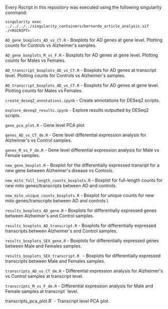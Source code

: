 Every Rscript in this repository was executed using the following singularity command:

`singularity exec ../../../../singularity_containers/bernardo_article_analysis.sif ./<RSCRIPT>`

`AD_gene_boxplots_AD_vs_CT.R` - Boxplots for AD genes at gene level. Plotting counts for Controls vs Alzheimer's samples.

`AD_gene_boxplots_M_vs_F.R` - Boxplots for AD genes at gene level. Plotting counts for Males vs Females.

`AD_transcript_boxplots_AD_vs_CT.R` - Boxplots for AD genes at transcript level. Plotting counts for Controls vs Alzheimer's samples.

`AD_transcript_boxplots_AD_vs_CT.R` - Boxplots for AD genes at gene level. Plotting counts for Males vs Females.

`create_deseq2_annotations.ipynb` - Create annotations for DESeq2 scripts.

`explore_deseq2_results.ipynb` - Explore results outputted by DESeq2 scripts.

`gene_pca_plot.R` - Gene level PCA plot

`genes_AD_vs_CT_de.R` - Gene level differential expression analysis for Alzheimer's vs Control samples.

`genes_M_vs_F_de.R` - Gene level differential expression analysis for Male vs Female samples.

`new_gene_boxplot.R` - Boxplot for the differentially expressed transript for a new gene between Alzheimer's disease vs Controls.

`new_mito_full_length_counts_boxplots.R` - Boxplot for full-length counts for new mito genes/transcripts between AD and controls.

`new_mito_unique_counts_boxplots.R` - Boxplot for unique counts for new mito genes/transcripts between AD and controls.\

`results_boxplots_AD_gene.R` - Boxplots for differentially expressed genes between Alzheimer's and Control samples. 

`results_boxplots_AD_transcript.R` - Boxplots for differentially expressed transcripts between Alzheimer's and Control samples. 

`results_boxplots_SEX_gene.R` - Boxplots for differentially expressed genes between Male and Females samples. 

`results_boxplots_SEX_transcript.R ` - Boxplots for differentially expressed transcripts between Male and Females samples. 

`transcripts_AD_vs_CT_de.R` - Differential expression analysis for Alzheimer's vs Control samples at transcript level.

`transcripts_M_vs_F_de.R` -  Differential expression analysis for Male and Female samples at transcript `level.

transcripts_pca_plot.R` - Transcript level PCA plot.

